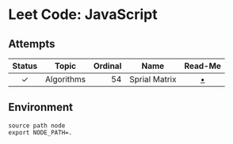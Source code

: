 


# Leet Code: JavaScript


## Attempts

| Status | Topic      | Ordinal | Name          | Read-Me                           |
|:------:|:----------:|--------:|---------------|:---------------------------------:|
|   ✓    | Algorithms |      54 | Sprial Matrix | [•](0054-spiral-matrix/README.md) |



## Environment

    source path node
    export NODE_PATH=.
